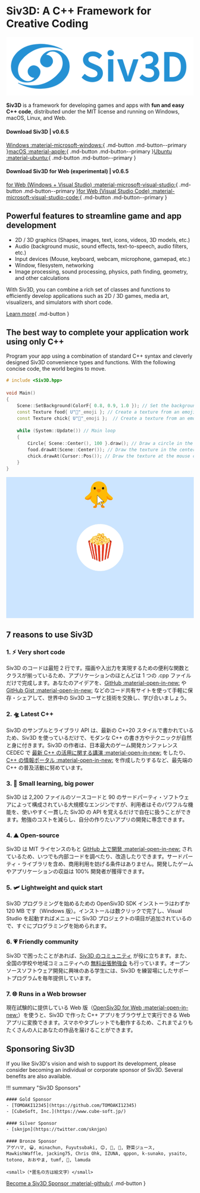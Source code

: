 # Siv3D: A C++ Framework for Creative Coding
<div class="noshadow-76"><img src="https://raw.githubusercontent.com/Siv3D/siv3d.site.resource/main/v6/logo/logo.png"></div>

**Siv3D** is a framework for developing games and apps with **fun and easy C++ code**, distributed under the MIT license and running on Windows, macOS, Linux, and Web.

#### Download Siv3D | v0.6.5

[Windows :material-microsoft-windows:](download/windows){ .md-button .md-button--primary }[macOS :material-apple:](download/macos){ .md-button .md-button--primary }[Ubuntu :material-ubuntu:](download/ubuntu){ .md-button .md-button--primary }

#### Download Siv3D for Web (experimental) | v0.6.5

[for Web (Windows + Visual Studio) :material-microsoft-visual-studio:](download/web-vs){ .md-button .md-button--primary }[for Web (Visual Studio Code) :material-microsoft-visual-studio-code:](download/web-vscode){ .md-button .md-button--primary }

## Powerful features to streamline game and app development

- 2D / 3D graphics (Shapes, images, text, icons, videos, 3D models, etc.)
- Audio (background music, sound effects, text-to-speech, audio filters, etc.)
- Input devices (Mouse, keyboard, webcam, microphone, gamepad, etc.)
- Window, filesystem, networking
- Image processing, sound processing, physics, path finding, geometry, and other calculations

With Siv3D, you can combine a rich set of classes and functions to efficiently develop applications such as 2D / 3D games, media art, visualizers, and simulators with short code.

[Learn more](./features/){ .md-button }


## The best way to complete your application work using only C++
Program your app using a combination of standard C++ syntax and cleverly designed Siv3D convenience types and functions. With the following concise code, the world begins to move.

```cpp
# include <Siv3D.hpp>

void Main()
{
	Scene::SetBackground(ColorF{ 0.8, 0.9, 1.0 }); // Set the background color
	const Texture food{ U"🍿"_emoji }; // Create a texture from an emoji
	const Texture chick{ U"🐥"_emoji };	// Create a texture from an emoji

	while (System::Update()) // Main loop
	{
		Circle{ Scene::Center(), 100 }.draw(); // Draw a circle in the center of the scene
		food.drawAt(Scene::Center()); // Draw the texture in the center of the scene
		chick.drawAt(Cursor::Pos()); // Draw the texture at the mouse cursor position
	}
}
```

<div class="full"><img src="https://raw.githubusercontent.com/Siv3D/siv3d.site.resource/main/v6/demo/chick.gif"></div>


## 7 reasons to use Siv3D

###  1. ⚡ Very short code
Siv3D のコードは最短 2 行です。描画や入出力を実現するための便利な関数とクラスが揃っているため、アプリケーションのほとんどは 1 つの .cpp ファイルだけで完成します。あなたのアイデアを、[GitHub :material-open-in-new:](https://github.com/) や [GitHub Gist :material-open-in-new:](https://gist.github.com/) などのコード共有サイトを使って手軽に保存・シェアして、世界中の Siv3D ユーザと技術を交換し、学び合いましょう。

### 2. 🛸 Latest C++
Siv3D のサンプルとライブラリ API は、最新の C++20 スタイルで書かれているため、Siv3D を使っているだけで、モダンな C++ の書き方やテクニックが自然と身に付きます。Siv3D の作者は、日本最大のゲーム開発カンファレンス CEDEC で [最新 C++ の活用に関する講演 :material-open-in-new:](https://speakerdeck.com/cpp/cedec2020) をしたり、[C++ の情報ポータル :material-open-in-new:](https://cppmap.github.io/) を作成したりするなど、最先端の C++ の普及活動に努めています。

### 3. 🏬 Small learning, big power
Siv3D は 2,200 ファイルのソースコードと 90 のサードパーティ・ソフトウェアによって構成されている大規模なエンジンですが、利用者はそのパワフルな機能を、使いやすく一貫した Siv3D の API を覚えるだけで自在に扱うことができます。勉強のコストを減らし、自分の作りたいアプリの開発に専念できます。

### 4. ⛰️ Open-source
Siv3D は MIT ライセンスのもと [GitHub 上で開発 :material-open-in-new:](https://github.com/Siv3D/OpenSiv3D) されているため、いつでも内部コードを調べたり、改造したりできます。サードパーティ・ライブラリを含め、商用利用を妨げる条件はありません。開発したゲームやアプリケーションの収益は 100% 開発者が獲得できます。

### 5. 🛩️ Lightweight and quick start
Siv3D プログラミングを始めるための OpenSiv3D SDK インストーラはわずか 120 MB です（Windows 版）。インストールは数クリックで完了し、Visual Studio を起動すればメニューに Siv3D プロジェクトの項目が追加されているので、すぐにプログラミングを始められます。

### 6. 💗 Friendly community
Siv3D で困ったことがあれば、[Siv3D のコミュニティ](community/community/) が役に立ちます。また、全国の学校や地域コミュニティへの [無料出張勉強会](community/study-meeting/) も行っています。オープンソースソフトウェア開発に興味のある学生には、Siv3D を練習場にしたサポートプログラムを毎年提供しています。

### 7. 🌐 Runs in a Web browser
現在試験的に提供している Web 版（[OpenSiv3D for Web :material-open-in-new:](https://siv3d.kamenokosoft.com/ja/index)）を使うと、Siv3D で作った C++ アプリをブラウザ上で実行できる Web アプリに変換できます。スマホやタブレットでも動作するため、これまでよりもたくさんの人にあなたの作品を届けることができます。


## Sponsoring Siv3D
If you like Siv3D's vision and wish to support its development, please consider becoming an individual or corporate sponsor of Siv3D. Several benefits are also available.

!!! summary "Siv3D Sponsors"

	#### Gold Sponsor 
	- [TOMOAKI12345](https://github.com/TOMOAKI12345)
	- [CubeSoft, Inc.](https://www.cube-soft.jp/)

	#### Silver Sponsor
	- [sknjpn](https://twitter.com/sknjpn)

	#### Bronze Sponsor
	アゲハマ, 😀, minachun, Fuyutsubaki, 😊, 🐝, 🐠, 野菜ジュース, MawkishWaffle, jacking75, Chris Ohk, IZUNA, qppon, k-sunako, ysaito, totono, おおやま, tumf, 🍵, lamuda

	<small>（*匿名の方は絵文字）</small>

[Become a Siv3D Sponsor :material-github:](https://github.com/sponsors/Reputeless){ .md-button }
